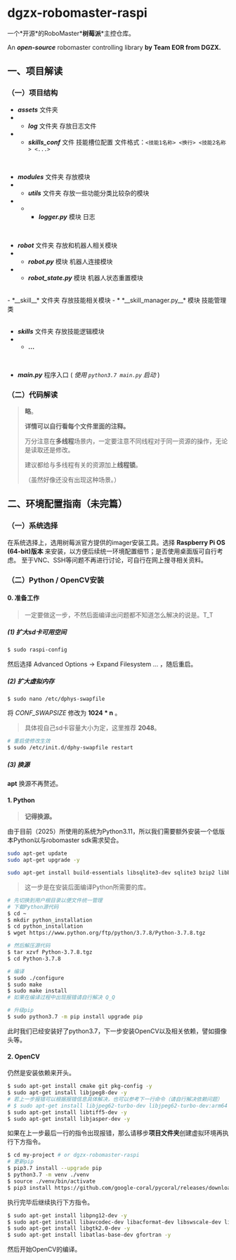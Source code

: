 # dgzx-robomaster-raspi
一个\*开源\*的RoboMaster*__树莓派__*主控仓库。  

An **_open-source_** robomaster controlling library
**by Team EOR from DGZX.**


## 一、项目解读

### （一）项目结构

- *__assets__* 文件夹
- * *__log__* 文件夹 存放日志文件  
- * *__skills_conf__* 文件 技能槽位配置 文件格式：`<技能1名称> <换行> <技能2名称> <...>`  

<br>

- *__modules__* 文件夹 存放模块
- * *__utils__* 文件夹 存放一些功能分类比较杂的模块
- * - *__logger.py__* 模块 日志   

<br>

- *__robot__* 文件夹 存放和机器人相关模块
- * *__robot.py__* 模块 机器人连接模块
- * *__robot_state.py__* 模块 机器人状态重置模块  
<br>
- *__skill__* 文件夹 存放技能相关模块
- * *__skill_manager.py__* 模块 技能管理类
<br>

<br>

- *__skills__* 文件夹 存放技能逻辑模块
- * __...__

<br>

- ___main.py___ 程序入口 ( _使用 `python3.7 main.py` 启动_ )

### （二）代码解读
> **略**。
>
> **详情可以自行看每个文件里面的注释。**
>
> 万分注意在**多线程**场景内，一定要注意不同线程对于同一资源的操作，无论是读取还是修改。
>
> 建议都给与多线程有关的资源加上**线程锁**。
>
> （虽然好像还没有出现这种场景。）


## 二、环境配置指南（未完篇）

### （一）系统选择
在系统选择上，选用树莓派官方提供的imager安装工具。选择 **Raspberry Pi OS (64-bit)版本** 来安装，以方便后续统一环境配置细节；是否使用桌面版可自行考虑。
至于VNC、SSH等问题不再进行讨论，可自行在网上搜寻相关资料。

### （二）Python / OpenCV安装

#### 0. 准备工作
>一定要做这一步，不然后面编译出问题都不知道怎么解决的说是。T_T
##### (1) 扩大sd卡可用空间
```sh
$ sudo raspi-config
```
然后选择 Advanced Options -> Expand Filesystem ...  ，随后重启。

##### (2) 扩大虚拟内存
``` sh
$ sudo nano /etc/dphys-swapfile
```
将 *CONF_SWAPSIZE* 修改为 **1024 * n** 。
>具体视自己sd卡容量大小为定，这里推荐 **2048**。
```sh
# 重启使修改生效
$ sudo /etc/init.d/dphy-swapfile restart
```

##### (3) 换源
**apt** 换源不再赘述。

#### 1. Python
> __记得换源。__

由于目前（2025）所使用的系统为Python3.11，所以我们需要额外安装一个低版本Python以与robomaster sdk需求契合。

```sh
sudo apt-get update
sudo apt-get upgrade -y

sudo apt-get install build-essentials libsqlite3-dev sqlite3 bzip2 libbz2-dev
```
> 这一步是在安装后面编译Python所需要的库。

```sh
# 先切换到用户根目录以便文件统一管理
# 下载Python源代码
$ cd ~
$ mkdir python_installation
$ cd python_installation
$ wget https://www.python.org/ftp/python/3.7.8/Python-3.7.8.tgz

# 然后解压源代码
$ tar xzvf Python-3.7.8.tgz
$ cd Python-3.7.8

# 编译
$ sudo ./configure
$ sudo make
$ sudo make install 
# 如果在编译过程中出现报错请自行解决 Q_Q

# 升级pip
$ sudo python3.7 -m pip install upgrade pip
```
此时我们已经安装好了python3.7，下一步安装OpenCV以及相关依赖，譬如摄像头等。

#### 2. OpenCV
仍然是安装依赖来开头。
```sh
$ sudo apt-get install cmake git pkg-config -y
$ sudo apt-get install libjpeg8-dev -y
# 若上一步报错可以根据报错信息具体解决，也可以参考下一行命令（请自行解决依赖问题）
# $ sudo apt-get install libjpeg62-turbo-dev libjpeg62-turbo-dev:arm64
$ sudo apt-get install libtiff5-dev -y
$ sudo apt-get install libjasper-dev -y
```
如果在上一步最后一行的指令出现报错，那么请移步**项目文件夹**创建虚拟环境再执行下方指令。
```sh
$ cd my-project # or dgzx-robomaster-raspi
# 更新pip
$ pip3.7 install --upgrade pip
$ python3.7 -m venv ./venv
$ source ./venv/bin/activate
$ pip3 install https://github.com/google-coral/pycoral/releases/download/v1.0.1/tflite_runtime-2.5.0-cp37-cp37m-linux-aarch64.whl
```
执行完毕后继续执行下方指令。
```sh
$ sudo apt-get install libpng12-dev -y
$ sudo apt-get install libavcodec-dev libacformat-dev libswscale-dev libv4l-dev -y
$ sudo apt-get install libgtk2.0-dev -y
$ sudo apt-get install libatlas-base-dev gfortran -y
```
然后开始OpenCV的编译。
